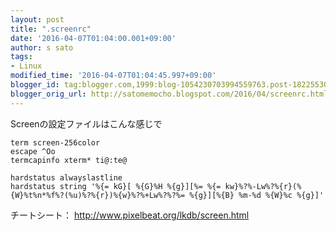 ```yaml
---
layout: post
title: ".screenrc"
date: '2016-04-07T01:04:00.001+09:00'
author: s sato
tags:
- Linux
modified_time: '2016-04-07T01:04:45.997+09:00'
blogger_id: tag:blogger.com,1999:blog-1054230703994559763.post-1822553016286473268
blogger_orig_url: http://satomemocho.blogspot.com/2016/04/screenrc.html
---
```


Screenの設定ファイルはこんな感じで

```
term screen-256color
escape ^Oo
termcapinfo xterm* ti@:te@

hardstatus alwayslastline
hardstatus string '%{= kG}[ %{G}%H %{g}][%= %{= kw}%?%-Lw%?%{r}(%{W}%t%n*%f%?(%u)%?%{r})%{w}%?%+Lw%?%?%= %{g}][%{B} %m-%d %{W}%c %{g}]'
```

チートシート： http://www.pixelbeat.org/lkdb/screen.html
